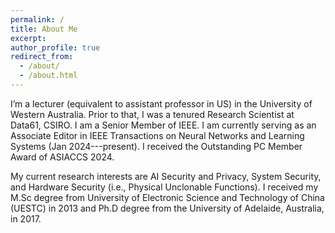 ```yaml
---
permalink: /
title: About Me
excerpt: 
author_profile: true
redirect_from: 
  - /about/
  - /about.html
---
```


I’m a lecturer (equivalent to assistant professor in US) in the University of Western Australia. Prior to that, I was a tenured Research Scientist at Data61, CSIRO. I am a Senior Member of IEEE. I am currently serving as an Associate Editor in IEEE Transactions on Neural Networks and Learning Systems (Jan 2024---present). I received the Outstanding PC Member Award of ASIACCS 2024.

My current research interests are AI Security and Privacy, System Security, and Hardware Security (i.e., Physical Unclonable Functions). I received  my  M.Sc  degree  from University of Electronic Science and Technology of China (UESTC) in 2013 and Ph.D degree from the University of Adelaide, Australia, in 2017. 


